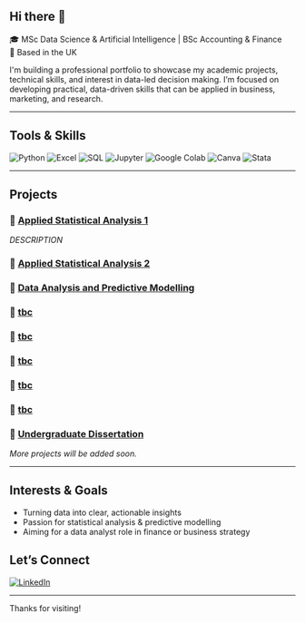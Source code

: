 ## Hi there 👋

🎓 MSc Data Science & Artificial Intelligence | BSc Accounting & Finance  
📍 Based in the UK

I'm building a professional portfolio to showcase my academic projects, technical skills, and interest in data-led decision making. I’m focused on developing practical, data-driven skills that can be applied in business, marketing, and research.

---

## Tools & Skills

![Python](https://img.shields.io/badge/Python-3776AB?style=for-the-badge&logo=python&logoColor=white)
![Excel](https://img.shields.io/badge/Microsoft_Excel-217346?style=for-the-badge&logo=microsoft-excel&logoColor=white)
![SQL](https://img.shields.io/badge/SQL-003B57?style=for-the-badge&logo=sqlite&logoColor=white)
![Jupyter](https://img.shields.io/badge/Jupyter-F37626?style=for-the-badge&logo=jupyter&logoColor=white)
![Google Colab](https://img.shields.io/badge/Google_Colab-F9AB00?style=for-the-badge&logo=googlecolab&logoColor=black)
![Canva](https://img.shields.io/badge/Canva-00C4CC?style=for-the-badge&logo=canva&logoColor=white)
![Stata](https://img.shields.io/badge/Stata-005CAB?style=for-the-badge&logoColor=white)

---

## Projects

### 🔹 [Applied Statistical Analysis 1](https://github.com/tabithacarnell/statistics)
*DESCRIPTION*
### 🔹 [Applied Statistical Analysis 2](https://github.com/tabithacarnell/statistics-and-econometrics-project)
### 🔹 [Data Analysis and Predictive Modelling](https://github.com/tabithacarnell/data-analytics-project) 
### 🔹 [tbc](https://github.com/tabithacarnell/data_mining) 
### 🔹 [tbc](https://github.com/tabithacarnell/information_retrieval) 
### 🔹 [tbc](https://github.com/tabithacarnell/machine_learning) 
### 🔹 [tbc](https://github.com/tabithacarnell/risk_decision_making) 
### 🔹 [tbc](https://github.com/tabithacarnell/neural_networks) 
### 🔹 [Undergraduate Dissertation](https://github.com/tabithacarnell/accounting-fraud-dividend-smoothing)

_More projects will be added soon._

---

## Interests & Goals

- Turning data into clear, actionable insights
- Passion for statistical analysis & predictive modelling
- Aiming for a data analyst role in finance or business strategy

## Let’s Connect

[![LinkedIn](https://img.shields.io/badge/LinkedIn-Connect-blue?style=for-the-badge&logo=linkedin)](https://www.linkedin.com/in/tabitha-carnell-ba948220b)

---

Thanks for visiting!
